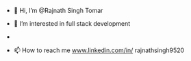 - 👋 Hi, I’m @Rajnath Singh Tomar
- 👀 I’m interested in full stack development
- 

- 📫 How to reach me www.linkedin.com/in/
rajnathsingh9520




<!---
Rajnath9520/Rajnath9520 is a ✨ special ✨ repository because its `README.md` (this file) appears on your GitHub profile.
You can click the Preview link to take a look at your changes.
--->
